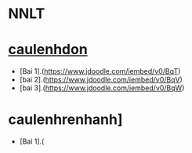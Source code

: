 # NNLT
# [caulenhdon](https://hoctructuyencntt.github.io/NNLT/Bai02.html)

- [Bai 1].(https://www.jdoodle.com/iembed/v0/BqT)
- [bai 2].(https://www.jdoodle.com/iembed/v0/BqV)
- [bai 3].(https://www.jdoodle.com/iembed/v0/BqW)

# caulenhrenhanh]

- [Bai 1].(
